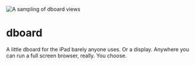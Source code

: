 ![A sampling of dboard views](https://github.com/dgrebb/dboard/wiki/img/dashboard-banner.webp)

# dboard

A little dboard for the iPad barely anyone uses. Or a display. Anywhere you can run a full screen browser, really. You choose.